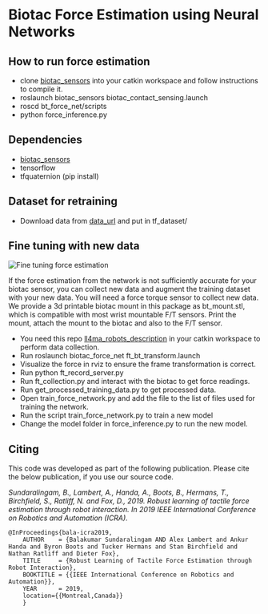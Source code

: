 # Biotac Force Estimation using Neural Networks


## How to run force estimation

-   clone [biotac\_sensors](https://bitbucket.org/robot-learning/biotac_sensors) into your catkin workspace and follow instructions to compile it.
-   roslaunch biotac\_sensors biotac\_contact\_sensing.launch
-   roscd bt\_force\_net/scripts
-   python force\_inference.py


## Dependencies

-   [biotac\_sensors](https://bitbucket.org/robot-learning/biotac_sensors)
-   tensorflow
-   tfquaternion (pip install)


## Dataset for retraining

-   Download data from [data\_url](https://drive.google.com/drive/folders/1jt4qU8XNqv8sWO23RZv2nOndkjUVpLgz?usp=sharing) and put in tf\_dataset/


## Fine tuning with new data

![Fine tuning force estimation](config/fine\_tuning.gif)

If the force estimation from the network is not sufficiently accurate for your biotac sensor, you can collect new data and augment the training dataset with your new data. You will need a force torque sensor to collect new data. We provide a 3d printable biotac mount in this package as bt\_mount.stl, which is compatible with most wrist mountable F/T sensors. Print the mount, attach the mount to the biotac and also to the F/T sensor.

-   You need this repo [ll4ma\_robots\_description](https://bitbucket.org/robot-learning/ll4ma_robots_description) in your catkin workspace to perform data collection.
-   Run roslaunch biotac\_force\_net ft\_bt\_transform.launch
-   Visualize the force in rviz to ensure the frame transformation is correct.
-   Run python ft\_record\_server.py
-   Run ft\_collection.py and interact with the biotac to get force readings.
-   Run get\_processed\_training\_data.py to get processed data.
-   Open train\_force\_network.py and add the file to the list of files used for training the network.
-   Run the script train\_force\_network.py to train a new model
-   Change the model folder in force\_inference.py to run the new model.


## Citing

This code was developed as part of the following publication. Please cite the below publication, if you use our source code.

*Sundaralingam, B., Lambert, A., Handa, A., Boots, B., Hermans, T., Birchfield, S., Ratliff, N. and Fox, D., 2019. Robust learning of tactile force estimation through robot interaction. In 2019 IEEE International Conference on Robotics and Automation (ICRA).*

```
@InProceedings{bala-icra2019,
    AUTHOR    = {Balakumar Sundaralingam AND Alex Lambert and Ankur Handa and Byron Boots and Tucker Hermans and Stan Birchfield and Nathan Ratliff and Dieter Fox}, 
    TITLE     = {Robust Learning of Tactile Force Estimation through Robot Interaction}, 
    BOOKTITLE = {{IEEE International Conference on Robotics and Automation}}, 
    YEAR      = 2019,
    location={{Montreal,Canada}}
    }
```

